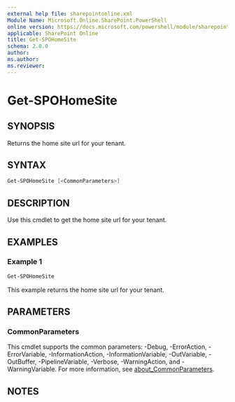 ```yaml
---
external help file: sharepointonline.xml
Module Name: Microsoft.Online.SharePoint.PowerShell
online version: https://docs.microsoft.com/powershell/module/sharepoint-online/get-spohomesite
applicable: SharePoint Online
title: Get-SPOHomeSite
schema: 2.0.0
author:
ms.author:
ms.reviewer:
---
```


# Get-SPOHomeSite

## SYNOPSIS

Returns the home site url for your tenant.

## SYNTAX

```powershell
Get-SPOHomeSite [<CommonParameters>]
```

## DESCRIPTION

Use this cmdlet to get the home site url for your tenant.

## EXAMPLES

### Example 1

```powershell
Get-SPOHomeSite
```

This example returns the home site url for your tenant.

## PARAMETERS

### CommonParameters

This cmdlet supports the common parameters: -Debug, -ErrorAction, -ErrorVariable, -InformationAction, -InformationVariable, -OutVariable, -OutBuffer, -PipelineVariable, -Verbose, -WarningAction, and -WarningVariable. For more information, see [about_CommonParameters](https://go.microsoft.com/fwlink/p/?LinkID=113216).

## NOTES
